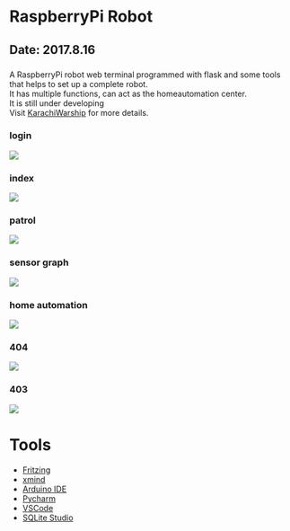# RaspberryPi Robot #
## Date: 2017.8.16<br> ##
### 
A RaspberryPi robot web terminal programmed with flask and some tools that helps to set up a complete robot.<br>
It has multiple functions, can act as the homeautomation center.<br>
It is still under developing<br>
Visit [KarachiWarship](http://www.karachiwarship.top) for more details.

###

### login ###
<img src=http://chuantu.biz/t5/168/1502445429x2093065985.png />

### index ###
<img src=http://chuantu.biz/t5/168/1502445406x2093065985.png />

### patrol ###
<img src=http://chuantu.biz/t5/168/1502445447x2093065985.png />

### sensor graph ###
<img src=http://chuantu.biz/t5/168/1502445470x2093065985.png />

### home automation ###
<img src=http://chuantu.biz/t5/168/1502445378x2093065985.png />

### 404 ###
<img src=http://chuantu.biz/t5/168/1502445259x2093065985.png />

### 403 ###
<img src=http://chuantu.biz/t5/168/1502445354x2093065985.png />


# Tools #
* [Fritzing](http://fritzing.org)
* [xmind](http://www.xmind.net/)
* [Arduino IDE](http://arduino.cc/en/Main/Software)
* [Pycharm]()
* [VSCode]()
* [SQLite Studio]()